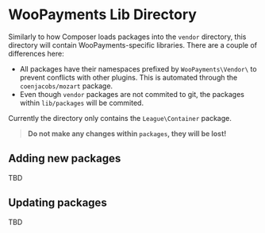 # WooPayments Lib Directory

Similarly to how Composer loads packages into the `vendor` directory, this directory will contain WooPayments-specific libraries. There are a couple of differences here:

- All packages have their namespaces prefixed by `WooPayments\Vendor\` to prevent conflicts with other plugins. This is automated through the `coenjacobs/mozart` package.
- Even though `vendor` packages are not commited to git, the packages within `lib/packages` will be commited.

Currently the directory only contains the `League\Container` package.

> __Do not make any changes within `packages`, they will be lost!__

## Adding new packages

TBD

## Updating packages

TBD
